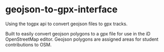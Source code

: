 # geojson-to-gpx-interface
Using the togpx api to convert geojson files to gpx tracks.

Built to easily convert geojson polygons to a gpx file for use in the iD OpenStreetMap editor. Geojson polygons are assigned areas for student contributions to OSM.
